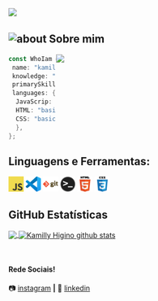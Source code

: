 
![](https://komarev.com/ghpvc/?username=higinosk&color=006bed)

## <img width="45" alt="about" src="https://raw.github.com/elizarov/elizarov/master/about.png"> Sobre mim

<img align="right" width="410" src="https://i2.wp.com/allhtaccess.info/wp-content/uploads/2018/03/programming.gif?fit=1281%2C716&ssl=1" />

```kotlin
const WhoIam = {
 name: "kamilly Higino",
 knowledge: "Full Stack Developer Student",
 primarySkillset: "Critical Thinking", "Adaptability", "Teamwork",
 languages: {
  JavaScrip: "basic",
  HTML: "basic",
  CSS: "basic",
  },
};
```

## **Linguagens e Ferramentas:**  

<code><img height="30" src="https://raw.githubusercontent.com/github/explore/80688e429a7d4ef2fca1e82350fe8e3517d3494d/topics/javascript/javascript.png"></code>
<code><img height="30" src="https://raw.githubusercontent.com/github/explore/80688e429a7d4ef2fca1e82350fe8e3517d3494d/topics/visual-studio-code/visual-studio-code.png"></code>
<code><img height="30" src="https://raw.githubusercontent.com/github/explore/80688e429a7d4ef2fca1e82350fe8e3517d3494d/topics/git/git.png"></code>
<code><img height="30" src="https://raw.githubusercontent.com/github/explore/80688e429a7d4ef2fca1e82350fe8e3517d3494d/topics/terminal/terminal.png"></code>
<code><img height="30" src="https://raw.githubusercontent.com/github/explore/80688e429a7d4ef2fca1e82350fe8e3517d3494d/topics/html/html.png"></code>
<code><img height="30" src="https://raw.githubusercontent.com/github/explore/80688e429a7d4ef2fca1e82350fe8e3517d3494d/topics/css/css.png"></code>


## **GitHub Estatísticas**

<a href="https://github.com/Gurupreet">
  <img align="center" src="https://github-readme-stats.vercel.app/api/top-langs/?username=higinosk&theme=dark&hide_langs_below=1" />
</a>

<a href="https://github.com/Gurupreet">
 <img align="center" src="https://github-readme-stats.vercel.app/api?username=higinosk&show_icons=true&theme=dark&line_height=27" alt="Kamilly Higino github stats"/>
</a>

[instagram]: https://www.instagram.com/higino.k/
[linkedin]: https://www.linkedin.com/in/kamillyhigino/
<br>

#### Rede Sociais!
 
📷 [instagram][instagram] **|** 
👔 [linkedin][linkedin]

